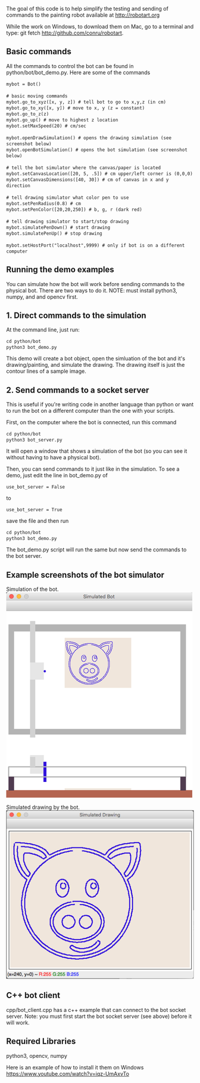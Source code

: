 The goal of this code is to help simplify the testing and sending of commands to the painting robot available at http://robotart.org

While the work on Windows, to download them on Mac, go to a terminal and type: git fetch http://github.com/conru/robotart.

## Basic commands ##

All the commands to control the bot can be found in python/bot/bot_demo.py.  Here are some of the commands

```
mybot = Bot()

# basic moving commands
mybot.go_to_xyz([x, y, z]) # tell bot to go to x,y,z (in cm)
mybot.go_to_xy([x, y]) # move to x, y (z = constant)
mybot.go_to_z(z)
mybot.go_up() # move to highest z location
mybot.setMaxSpeed(20) # cm/sec

mybot.openDrawSimulation() # opens the drawing simulation (see screenshot below)
mybot.openBotSimulation() # opens the bot simulation (see screenshot below)

# tell the bot simulator where the canvas/paper is located
mybot.setCanvasLocation([20, 5, .5]) # cm upper/left corner is (0,0,0)
mybot.setCanvasDimensions([40, 30]) # cm of canvas in x and y direction

# tell drawing simulator what color pen to use
mybot.setPenRadius(0.8) # cm
mybot.setPenColor([20,20,250]) # b, g, r (dark red)

# tell drawing simulator to start/stop drawing
mybot.simulatePenDown() # start drawing
mybot.simulatePenUp() # stop drawing

mybot.setHostPort("localhost",9999) # only if bot is on a different computer

```


## Running the demo examples ##

You can simulate how the bot will work before sending commands to the physical bot.  There are two ways to do it.  NOTE: must install python3, numpy, and and opencv first.

## 1. Direct commands to the simulation ##

At the command line, just run:

```
cd python/bot
python3 bot_demo.py
```

This demo will create a bot object, open the simluation of the bot and it's drawing/painting, and simulate the drawing.  The drawing itself is just the contour lines of a sample image.

## 2. Send commands to a socket server ##

This is useful if you're writing code in another language than python or want to run the bot on a different computer than the one with your scripts.  

First, on the computer where the bot is connected, run this command

```
cd python/bot
python3 bot_server.py
```

It will open a window that shows a simulation of the bot (so you can see it without having to have a physical bot).

Then, you can send commands to it just like in the simulation.  To see a demo, just edit the line in bot_demo.py of

```
use_bot_server = False
```

to 

```
use_bot_server = True
```

save the file and then run

```
cd python/bot
python3 bot_demo.py
```

The bot_demo.py script will run the same but now send the commands to the bot server.

## Example screenshots of the bot simulator ##

Simulation of the bot.<br>
![images/bot_sim.png](images/bot_sim.png)

Simulated drawing by the bot.<br>
![images/bot_draw.png](images/bot_draw.png)

## C++ bot client ##

cpp/bot_client.cpp has a c++ example that can connect to the bot socket server.  Note: you must first start the bot socket server (see above) before it will work.

## Required Libraries ##

python3, opencv, numpy

Here is an example of how to install it them on Windows
https://www.youtube.com/watch?v=iqz-UmAxvTo


